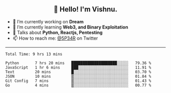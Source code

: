 <h2 align="center">👋 Hello! I'm Vishnu.</h2>


- 🔭 I’m currently working on **Dream**
- 🌱 I’m currently learning **Web3, and Binary Exploitation**
- 💬 Talks about **Python, Reactjs, Pentesting**
- 📫 How to reach me: [@5P34R](https://twitter.com/Vishnu27302693) on Twitter

---
<!--START_SECTION:waka-->

```text
Total Time: 9 hrs 13 mins

Python       7 hrs 20 mins   ████████████████████░░░░░   79.36 %
JavaScript   1 hr 6 mins     ███░░░░░░░░░░░░░░░░░░░░░░   11.91 %
Text         20 mins         █░░░░░░░░░░░░░░░░░░░░░░░░   03.70 %
JSON         10 mins         ▒░░░░░░░░░░░░░░░░░░░░░░░░   01.84 %
Git Config   7 mins          ▒░░░░░░░░░░░░░░░░░░░░░░░░   01.43 %
Go           4 mins          ▒░░░░░░░░░░░░░░░░░░░░░░░░   00.77 %
```

<!--END_SECTION:waka-->
